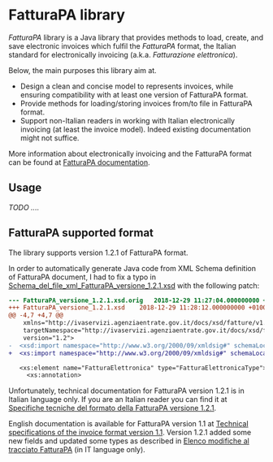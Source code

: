 # FatturaPA library

_FatturaPA_ library is a Java library that provides methods to load, create, and save electronic invoices which fulfil the _FatturaPA_ format,
the Italian standard for electronically invoicing (a.k.a. _Fatturazione elettronica_).

Below, the main purposes this library aim at.

- Design a clean and concise model to represents invoices, while ensuring compatibility with at least one version of FatturaPA format.
- Provide methods for loading/storing invoices from/to file in FatturaPA format.
- Support non-Italian readers in working with Italian electronically invoicing (at least the invoice model). Indeed existing documentation might not
  suffice.

More information about electronically invoicing and the FatturaPA format can be found at
[FatturaPA documentation](https://www.fatturapa.gov.it/export/fatturazione/en/normativa/f-2.htm?l=en).

## Usage

_TODO ...._

## FatturaPA supported format

The library supports version 1.2.1 of FatturaPA format.

In order to automatically generate Java code from XML Schema definition of FatturaPA document, I had to fix a typo in
[Schema_del_file_xml_FatturaPA_versione_1.2.1.xsd](https://www.fatturapa.gov.it/export/fatturazione/sdi/fatturapa/v1.2.1/Schema_del_file_xml_FatturaPA_versione_1.2.1.xsd)
with the following patch:

```diff
--- FatturaPA_versione_1.2.1.xsd.orig	2018-12-29 11:27:04.000000000 +0100
+++ FatturaPA_versione_1.2.1.xsd	2018-12-29 11:28:12.000000000 +0100
@@ -4,7 +4,7 @@
 	xmlns="http://ivaservizi.agenziaentrate.gov.it/docs/xsd/fatture/v1.2"
 	targetNamespace="http://ivaservizi.agenziaentrate.gov.it/docs/xsd/fatture/v1.2"
 	version="1.2">
-  <xsd:import namespace="http://www.w3.org/2000/09/xmldsig#" schemaLocation="http://www.w3.org/TR/2002/REC-xmldsig-core-20020212/xmldsig-core-schema.xsd"/>
+  <xs:import namespace="http://www.w3.org/2000/09/xmldsig#" schemaLocation="http://www.w3.org/TR/2002/REC-xmldsig-core-20020212/xmldsig-core-schema.xsd"/>

   <xs:element name="FatturaElettronica" type="FatturaElettronicaType">
     <xs:annotation>
```

Unfortunately, technical documentation for FatturaPA version 1.2.1 is in Italian language only. If you are an Italian reader you can find it at
[Specifiche tecniche del formato della FatturaPA versione 1.2.1](https://www.fatturapa.gov.it/export/fatturazione/sdi/Specifiche_tecniche_del_formato_FatturaPA_v1.2.1.pdf).

English documentation is available for FatturaPA version 1.1 at
[Technical specifications of the invoice format version 1.1](https://www.fatturapa.gov.it/export/fatturazione/sdi/Specifiche_tecniche_del_formato_FatturaPA_v1.1_EN.pdf).
Version 1.2.1 added some new fields and updated some types as described in
[Elenco modifiche al tracciato FatturaPA](https://www.fatturapa.gov.it/export/fatturazione/sdi/fatturapa/v1.2/changelog_formato.pdf) (in IT language
only).


